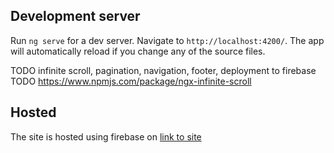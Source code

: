 

## Development server

Run `ng serve` for a dev server. Navigate to `http://localhost:4200/`. The app will automatically reload if you change any of the source files.


TODO infinite scroll, pagination, navigation, footer, deployment to firebase
TODO https://www.npmjs.com/package/ngx-infinite-scroll



## Hosted 
The site is hosted using firebase on [link to site](https://corded-keel-97911.firebaseapp.com/home)
